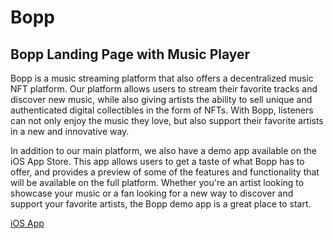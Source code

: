 # Bopp
## Bopp Landing Page with Music Player

Bopp is a music streaming platform that also offers a decentralized music NFT platform. Our platform allows users to stream their favorite tracks and discover new music, while also giving artists the ability to sell unique and authenticated digital collectibles in the form of NFTs. With Bopp, listeners can not only enjoy the music they love, but also support their favorite artists in a new and innovative way.

In addition to our main platform, we also have a demo app available on the iOS App Store. This app allows users to get a taste of what Bopp has to offer, and provides a preview of some of the features and functionality that will be available on the full platform. Whether you're an artist looking to showcase your music or a fan looking for a new way to discover and support your favorite artists, the Bopp demo app is a great place to start.

[iOS App](https://apps.apple.com/ca/app/bopp-music/id1573437750) 
